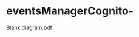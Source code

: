 # eventsManagerCognito-
[Blank diagram.pdf](https://github.com/user-attachments/files/17872036/Blank.diagram.pdf)
